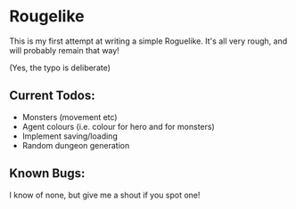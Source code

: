﻿# Rougelike

This is my first attempt at writing a simple Roguelike. It's all very rough, and will probably remain that way!

(Yes, the typo is deliberate)

## Current Todos:

- Monsters (movement etc)
- Agent colours (i.e. colour for hero and for monsters)
- Implement saving/loading
- Random dungeon generation

## Known Bugs:

I know of none, but give me a shout if you spot one!